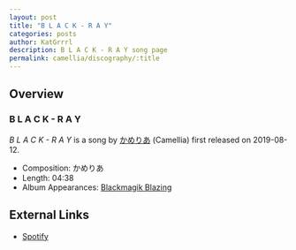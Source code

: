 ```yaml
---
layout: post
title: "B L A C K - R A Y"
categories: posts
author: KatGrrrl
description: B L A C K - R A Y song page
permalink: camellia/discography/:title
---
```


## Overview

### B L A C K - R A Y

*B L A C K - R A Y* is a song by [かめりあ](/camellia) (Camellia) first released on 2019-08-12.

* Composition: かめりあ
* Length: 04:38
* Album Appearances: [Blackmagik Blazing](/camellia/albums/Blackmagik-Blazing)

## External Links

* [Spotify](https://open.spotify.com/track/4kB8uLRcquqMiCdSnHOHjM?si=a77c706e7bfa40fa)
